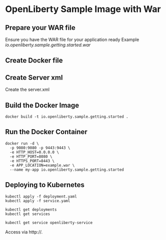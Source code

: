 # OpenLiberty Sample Image with War

## Prepare your WAR file

Ensure you have the WAR file for your application ready Example *io.openliberty.sample.getting.started.war*


## Create Docker file

## Create Server xml

Create the server.xml

## Build the Docker Image

````
docker build -t io.openliberty.sample.getting.started .
```` 
## Run the Docker Container

````
docker run -d \
  -p 9080:9080 -p 9443:9443 \
  -e HTTP_HOST=0.0.0.0 \
  -e HTTP_PORT=8080 \
  -e HTTPS_PORT=8443 \
  -e APP_LOCATION=example.war \
  --name my-app io.openliberty.sample.getting.started

```` 

## Deploying to Kubernetes

````
kubectl apply -f deployment.yaml
kubectl apply -f service.yaml

kubectl get deployments
kubectl get services

kubectl get service openliberty-service
````

Access via http://<EXTERNAL-IP>.


